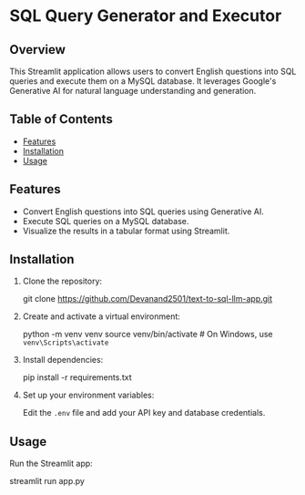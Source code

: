 # SQL Query Generator and Executor

## Overview

This Streamlit application allows users to convert English questions into SQL queries and execute them on a MySQL database. It leverages Google's Generative AI for natural language understanding and generation.

## Table of Contents

- [Features](#features)
- [Installation](#installation)
- [Usage](#usage)


## Features

- Convert English questions into SQL queries using Generative AI.
- Execute SQL queries on a MySQL database.
- Visualize the results in a tabular format using Streamlit.

## Installation

1. Clone the repository:

    git clone https://github.com/Devanand2501/text-to-sql-llm-app.git

2. Create and activate a virtual environment:

    python -m venv venv
    source venv/bin/activate  # On Windows, use `venv\Scripts\activate`

3. Install dependencies:

    pip install -r requirements.txt

4. Set up your environment variables:

   Edit the `.env` file and add your API key and database credentials.

## Usage

Run the Streamlit app:


streamlit run app.py
